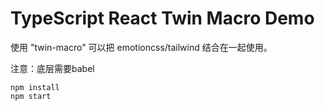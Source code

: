 TypeScript React Twin Macro Demo
=================================================

使用 "twin-macro" 可以把 emotioncss/tailwind 结合在一起使用。

注意：底层需要babel

```
npm install
npm start
```

